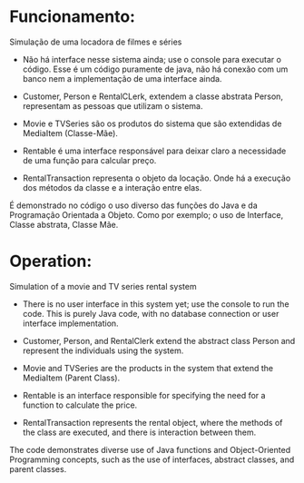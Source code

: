 # Funcionamento:
Simulação de uma locadora de filmes e séries

- Não há interface nesse sistema ainda; use o console para executar o código.
Esse é um código puramente de java, não há conexão com um banco nem a implementação de uma interface ainda.

- Customer, Person e RentalCLerk, extendem a classe abstrata Person, representam as pessoas que utilizam o sistema.
- Movie e TVSeries são os produtos do sistema que são extendidas de MediaItem (Classe-Mãe).
- Rentable é uma interface responsável para deixar claro a necessidade de uma função para calcular preço.
- RentalTransaction representa o objeto da locação. Onde há a execução dos métodos da classe e a interação entre elas.


É demonstrado no código o uso diverso das funções do Java e da Programação Orientada a Objeto.
Como por exemplo; o uso de Interface, Classe abstrata, Classe Mãe.

# Operation:
Simulation of a movie and TV series rental system

- There is no user interface in this system yet; use the console to run the code. 
This is purely Java code, with no database connection or user interface implementation.


- Customer, Person, and RentalClerk extend the abstract class Person and represent the individuals using the system.
- Movie and TVSeries are the products in the system that extend the MediaItem (Parent Class).
- Rentable is an interface responsible for specifying the need for a function to calculate the price.
- RentalTransaction represents the rental object, where the methods of the class are executed, and there is interaction between them.


The code demonstrates diverse use of Java functions and Object-Oriented Programming concepts, such as the use of interfaces, abstract classes, and parent classes.